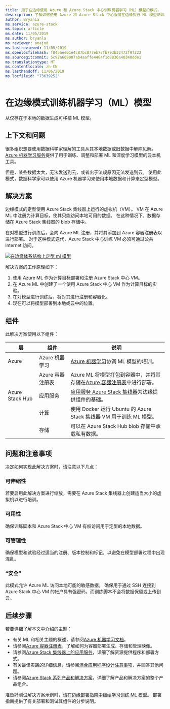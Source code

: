 ```yaml
---
title: 用于在边缘使用 Azure 和 Azure Stack 中心训练机器学习（ML）模型的模式。
description: 了解如何使用 Azure 和 Azure Stack 中心服务在边缘执行 ML 模型培训。
author: BryanLa
ms.service: azure-stack
ms.topic: article
ms.date: 11/05/2019
ms.author: bryanla
ms.reviewer: anajod
ms.lastreviewed: 11/05/2019
ms.openlocfilehash: f845aee01e4c87bc877eb77fb793b32472f9f222
ms.sourcegitcommit: 5c92a669007ab4aaffe4484f1d8836a40340dde1
ms.translationtype: MT
ms.contentlocale: zh-CN
ms.lasthandoff: 11/06/2019
ms.locfileid: "73639252"
---
```

# <a name="train-machine-learning-ml-model-at-the-edge-pattern"></a>在边缘模式训练机器学习（ML）模型

从仅存在于本地的数据生成可移植 ML 模型。

## <a name="context-and-problem"></a>上下文和问题

很多组织想要使用数据科学家理解的工具从其本地数据或旧数据中解除见解。 [Azure 机器学习服务](/azure/machine-learning/)提供了用于训练、调整和部署 ML 和深度学习模型的云本机工具。  

但是，某些数据太大，无法发送到云，或者出于法规原因无法发送到云。 使用此模式，数据科学家可以使用 Azure 机器学习来使用本地数据和计算来定型模型。 

## <a name="solution"></a>解决方案

边缘模式的定型使用 Azure Stack 集线器上运行的虚拟机（VM）。 VM 在 Azure ML 中注册为计算目标，使其只能访问本地可用的数据。 在这种情况下，数据存储在 Azure Stack 集线器的 blob 存储中。 

在对模型进行训练后，会向 Azure ML 注册，并将其添加到 Azure 容器注册表以进行部署。 对于这种模式迭代，Azure Stack 中心训练 VM 必须可通过公共 Internet 访问。 

[![在边缘体系结构上定型 ml 模型](media/pattern-train-ml-model-at-edge/solution-architecture.png)](media/pattern-train-ml-model-at-edge/solution-architecture.png)

解决方案的工作原理如下： 

1. 使用 Azure ML 作为计算目标部署和注册 Azure Stack 中心 VM。
2. 在 Azure ML 中创建了一个使用 Azure Stack 中心 VM 作为计算目标的实验。
3. 在对模型进行训练后，将对其进行注册和容器化。
4. 现在可以将模型部署到本地或云中的位置。

## <a name="components"></a>组件

此解决方案使用以下组件：

| 层 | 组件 | 说明 |
|----------|-----------|-------------|
| Azure | Azure 机器学习 | [Azure 机器学习](/azure/machine-learning/)协调 ML 模型的培训。 |
| | Azure 容器注册表 | Azure ML 将模型打包到容器中，并将其存储在[Azure 容器注册表](/azure/container-registry/)中进行部署。|
| Azure Stack Hub | 应用服务 | [应用服务 Azure Stack 集线器](/azure-stack/operator/azure-stack-app-service-overview)为边缘提供组件的基础。 |
| | 计算 | 使用 Docker 运行 Ubuntu 的 Azure Stack 集线器 VM 用于训练 ML 模型。 |
| | 存储 | 可以在 Azure Stack Hub blob 存储中承载私有数据。 |

## <a name="issues-and-considerations"></a>问题和注意事项

决定如何实现此解决方案时，请注意以下几点：

### <a name="scalability"></a>可伸缩性 

若要启用此解决方案进行缩放，需要在 Azure Stack 集线器上创建适当大小的虚拟机以进行培训。

### <a name="availability"></a>可用性

确保训练脚本和 Azure Stack 中心 VM 有权访问用于定型的本地数据。

### <a name="manageability"></a>可管理性

确保模型和试验经过适当的注册、版本控制和标记，以避免在模型部署过程中出现混乱。 

### <a name="security"></a>“安全”

此模式允许 Azure ML 访问本地可能的敏感数据。 确保用于通过 SSH 连接到 Azure Stack 中心 VM 的帐户具有强密码，而训练脚本不会将数据保留或上传到云。 

## <a name="next-steps"></a>后续步骤

若要详细了解本文中介绍的主题：
- 有关 ML 和相关主题的概述，请参阅[Azure 机器学习文档](/azure/machine-learning)。
- 请参阅[Azure 容器注册表](/azure/container-registry/)，了解如何为容器部署生成、存储和管理映像。
- 请参阅[Azure Stack 集线器上的应用服务](/azure-stack/operator/azure-stack-app-service-overview)，详细了解资源提供程序和部署方式。
- 有关最佳实践的详细信息，请参阅[混合应用程序设计注意事项](overview-app-design-considerations.md)，并回答其他问题。
- 请参阅[Azure Stack 系列产品和解决方案](/azure-stack)，详细了解产品和解决方案的整个产品组合。

准备好测试解决方案示例时，请[在边缘部署指南中继续学习训练 ML 模型](https://aka.ms/edgetrainingdeploy)。 部署指南提供了有关部署和测试其组件的分步说明。
